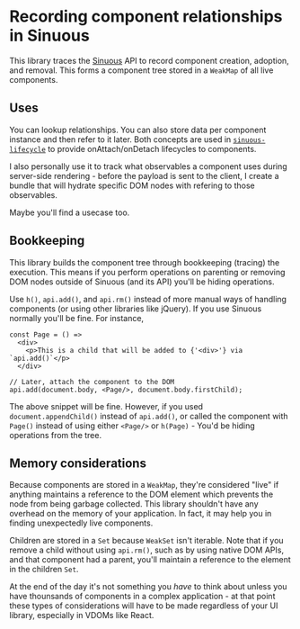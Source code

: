# Recording component relationships in Sinuous

This library traces the [Sinuous][1] API to record component creation, adoption,
and removal. This forms a component tree stored in a `WeakMap` of all live
components.

## Uses

You can lookup relationships. You can also store data per component instance and
then refer to it later. Both concepts are used in [`sinuous-lifecycle`][2] to
provide onAttach/onDetach lifecycles to components.

I also personally use it to track what observables a component uses during
server-side rendering - before the payload is sent to the client, I create a
bundle that will hydrate specific DOM nodes with refering to those observables.

Maybe you'll find a usecase too.

## Bookkeeping

This library builds the component tree through bookkeeping (tracing) the
execution. This means if you perform operations on parenting or removing DOM
nodes outside of Sinuous (and its API) you'll be hiding operations.

Use `h()`, `api.add()`, and `api.rm()` instead of more manual ways of handling
components (or using other libraries like jQuery). If you use Sinuous normally
you'll be fine. For instance,

```tsx
const Page = () =>
  <div>
    <p>This is a child that will be added to {'<div>'} via `api.add()`</p>
  </div>

// Later, attach the component to the DOM
api.add(document.body, <Page/>, document.body.firstChild);
```

The above snippet will be fine. However, if you used `document.appendChild()`
instead of `api.add()`, or called the component with `Page()` instead of using
either `<Page/>` or `h(Page)` - You'd be hiding operations from the tree.

## Memory considerations

Because components are stored in a `WeakMap`, they're considered "live" if
anything maintains a reference to the DOM element which prevents the node from
being garbage collected. This library shouldn't have any overhead on the memory
of your application. In fact, it may help you in finding unexpectedly live
components.

Children are stored in a `Set` because `WeakSet` isn't iterable. Note that if
you remove a child without using `api.rm()`, such as by using native DOM APIs,
and that component had a parent, you'll maintain a reference to the element in
the children `Set`.

At the end of the day it's not something you _have_ to think about unless you
have thounsands of components in a complex application - at that point these
types of considerations will have to be made regardless of your UI library,
especially in VDOMs like React.

[1]: https://sinuous.dev
[2]: https://gitlab.com/nthm/sinuous-packages/-/tree/work/sinuous-lifecycle

